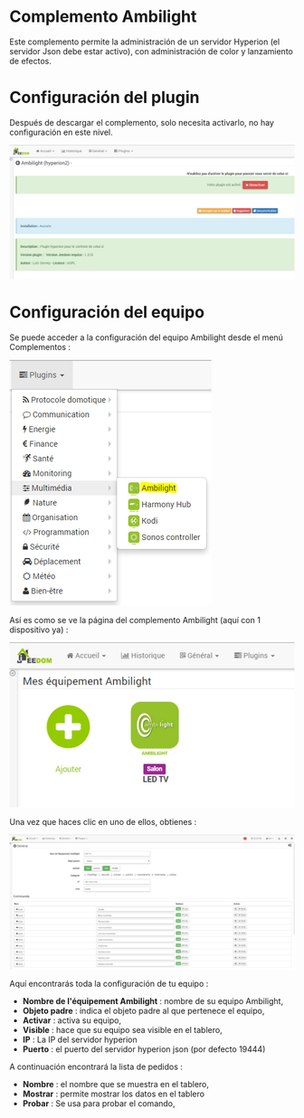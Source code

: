 # Complemento Ambilight

Este complemento permite la administración de un servidor Hyperion (el servidor Json debe estar activo), con administración de color y lanzamiento de efectos.

# Configuración del plugin 

Después de descargar el complemento, solo necesita activarlo, no hay configuración en este nivel.

![hyperion](./images/hyperion.PNG)

# Configuración del equipo 

Se puede acceder a la configuración del equipo Ambilight desde el menú Complementos :

![hyperion2](./images/hyperion2.PNG)

Así es como se ve la página del complemento Ambilight (aquí con 1 dispositivo ya) :

![hyperion3](./images/hyperion3.PNG)

Una vez que haces clic en uno de ellos, obtienes :

![hyperion4](./images/hyperion4.PNG)

Aquí encontrarás toda la configuración de tu equipo :

-   **Nombre de l'équipement Ambilight** : nombre de su equipo Ambilight,
-   **Objeto padre** : indica el objeto padre al que pertenece el equipo,
-   **Activar** : activa su equipo,
-   **Visible** : hace que su equipo sea visible en el tablero,
-   **IP** : La IP del servidor hyperion
-   **Puerto** : el puerto del servidor hyperion json (por defecto 19444)

A continuación encontrará la lista de pedidos :

-   **Nombre** : el nombre que se muestra en el tablero,
-   **Mostrar** : permite mostrar los datos en el tablero
-   **Probar** : Se usa para probar el comando,


